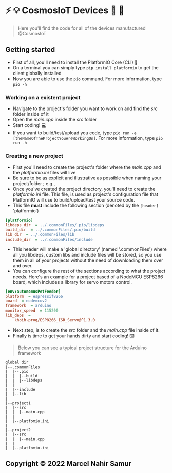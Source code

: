 # :zap: :bulb: CosmosIoT Devices :satellite: :electric_plug:

> Here you'll find the code for all of the devices manufactured @CosmosIoT 

## Getting started
* First of all, you'll need to install the PlatformIO Core (CLI) :ant:
* On a terminal you can simply type `pip install platformio` to get the client globally installed
* Now you are able to use the `pio` command. For more information, type `pio -h` 
### Working on a existent project
* Navigate to the project's folder you want to work on and find the *src* folder inside of it
* Open the *main.cpp* inside the *src* folder
* Start coding! :computer:
* If you want to build/test/upload you code, type `pio run -e [theNameOfTheProjectYouAreWorkingOn]`. For more information, type `pio run -h`
### Creating a new project
* First you'll need to create the project's folder where the *main.cpp* and the *platformio.ini* files will live
* Be sure to be as explicit and illustrative as possible when naming your project/folder ; e.g.,
* Once you've created the project directory, you'll need to create the *platformio.ini* file. This file, is used as project's configuration file that PlatformIO will use to build/upload/test your source code.
* This file **must** include the following section (denoted by the `[header]` 'platformio')
```ini
[platformio]
libdeps_dir  = ../.commonFiles/.pio/libdeps
build_dir  = ../.commonFiles/.pio/build
lib_dir  = ../.commonFiles/lib
include_dir  = ../.commonFiles/include
```
* This header will make a 'global directory' (named '.commonFiles') where all you libdeps, custom libs and include files will be stored, so you use them in all of your projects without the need of downloading them over and over.
* You can configure the rest of the sections according to what the project needs. Here's an example for a project based of a NodeMCU ESP8266 board, which includes a library for servo motors control.
```ini
[env:autonomusPetFeeder]
platform  = espressif8266
board  = nodemcuv2
framework  = arduino
monitor_speed  = 115200
lib_deps  =
	khoih-prog/ESP8266_ISR_Servo@^1.3.0
```
* Next step, is to create the *src* folder and the *main.cpp* file inside of it.
* Finally is time to get your hands dirty and start coding! :keyboard:
> Below you can see a typical project structure for the Arduino framework
```sequence
global dir
|--.commonFiles
|  |--.pio
|  |  |--build
|  |  |--libdeps
|  |
|  |--include
|  |--lib
|	
|--project1
|  |--src
|  |  |--main.cpp
|  |	
|  |--platfomio.ini
|
|--project2
|  |--src
|  |  |--main.cpp
|  |
|  |--platfomio.ini
```
## Copyright © 2022 Marcel Nahir Samur
